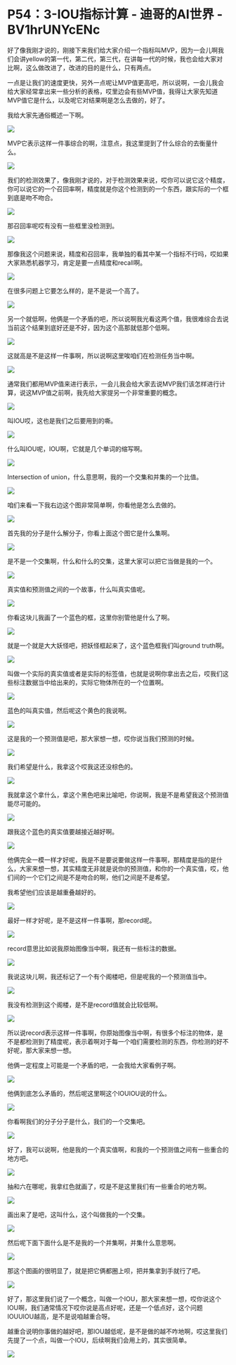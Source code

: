 # P54：3-IOU指标计算 - 迪哥的AI世界 - BV1hrUNYcENc

好了像我刚才说的，刚接下来我们给大家介绍一个指标叫MVP，因为一会儿啊我们会讲yellow的第一代，第二代，第三代，在讲每一代的时候，我也会给大家对比啊，这么做改进了，改进的目的是什么，只有两点。

一点是让我们的速度更快，另外一点呢让MVP值更高吧，所以说啊，一会儿我会给大家经常拿出来一些分析的表格，哎里边会有些MVP值，我得让大家先知道MVP值它是什么，以及呢它对结果啊是怎么去做的，好了。

我给大家先通俗概述一下啊。

![](img/f05de4bbf8abe7676690b51b57b4fc09_1.png)

MVP它表示这样一件事综合的啊，注意点，我这里提到了什么综合的去衡量什么。

![](img/f05de4bbf8abe7676690b51b57b4fc09_3.png)

我们的检测效果了，像我刚才说的，对于检测效果来说，哎你可以说它这个精度，你可以说它的一个召回率啊，精度就是你这个检测到的一个东西，跟实际的一个框到底是吻不吻合。



![](img/f05de4bbf8abe7676690b51b57b4fc09_5.png)

那召回率呢哎有没有一些框里没检测到。

![](img/f05de4bbf8abe7676690b51b57b4fc09_7.png)

那像我这个问题来说，精度和召回率，我单独的看其中某一个指标不行吗，哎如果大家熟悉机器学习，肯定是要一点精度和recall啊。



![](img/f05de4bbf8abe7676690b51b57b4fc09_9.png)

在很多问题上它要怎么样的，是不是说一个高了。

![](img/f05de4bbf8abe7676690b51b57b4fc09_11.png)

另一个就低啊，他俩是一个矛盾的吧，所以说啊我光看这两个值，我很难综合去说当前这个结果到底好还是不好，因为这个高那就低那个低啊。



![](img/f05de4bbf8abe7676690b51b57b4fc09_13.png)

这就高是不是这样一件事啊，所以说啊这里唉咱们在检测任务当中啊。

![](img/f05de4bbf8abe7676690b51b57b4fc09_15.png)

通常我们都用MVP值来进行表示，一会儿我会给大家去说MVP我们该怎样进行计算，说这MVP值之前啊，我先给大家提另一个非常重要的概念。



![](img/f05de4bbf8abe7676690b51b57b4fc09_17.png)

叫IOU哎，这也是我们之后要用到的嘶。

![](img/f05de4bbf8abe7676690b51b57b4fc09_19.png)

什么叫IOU呢，IOU啊，它就是几个单词的缩写啊。

![](img/f05de4bbf8abe7676690b51b57b4fc09_21.png)

Intersection of union，什么意思啊，我的一个交集和并集的一个比值。

![](img/f05de4bbf8abe7676690b51b57b4fc09_23.png)

咱们来看一下我右边这个图非常简单啊，你看他是怎么去做的。

![](img/f05de4bbf8abe7676690b51b57b4fc09_25.png)

首先我的分子是什么解分子，你看上面这个图它是什么集啊。

![](img/f05de4bbf8abe7676690b51b57b4fc09_27.png)

是不是一个交集啊，什么和什么的交集，这里大家可以把它当做是我的一个。

![](img/f05de4bbf8abe7676690b51b57b4fc09_29.png)

真实值和预测值之间的一个故事，什么叫真实值呢。

![](img/f05de4bbf8abe7676690b51b57b4fc09_31.png)

你看这块儿我画了一个蓝色的框，这里你别管他是什么了啊。

![](img/f05de4bbf8abe7676690b51b57b4fc09_33.png)

就是一个就是大大妖怪吧，把妖怪框起来了，这个蓝色框我们叫ground truth啊。

![](img/f05de4bbf8abe7676690b51b57b4fc09_35.png)

叫做一个实际的真实值或者是实际的标签值，也就是说啊你拿出去之后，哎我们这些标注数据当中给出来的，实际它物体所在的一个位置啊。



![](img/f05de4bbf8abe7676690b51b57b4fc09_37.png)

蓝色的叫真实值，然后呢这个黄色的我说啊。

![](img/f05de4bbf8abe7676690b51b57b4fc09_39.png)

这是我的一个预测值是吧，那大家想一想，哎你说当我们预测的时候。

![](img/f05de4bbf8abe7676690b51b57b4fc09_41.png)

我们希望是什么，我拿这个哎我这还没棕色的。

![](img/f05de4bbf8abe7676690b51b57b4fc09_43.png)

我就拿这个拿什么，拿这个黑色吧来比喻吧，你说啊，我是不是希望我这个预测值能尽可能的。

![](img/f05de4bbf8abe7676690b51b57b4fc09_45.png)

跟我这个蓝色的真实值要越接近越好啊。

![](img/f05de4bbf8abe7676690b51b57b4fc09_47.png)

他俩完全一模一样才好呢，我是不是要说要做这样一件事啊，那精度是指的是什么，大家来想一想，其实精度无非就是说你的预测值，和你的一个真实值，哎，他们间的一个它们之间是不是吻合的啊，他们之间是不是希望。

我希望他们应该是越重叠越好的。

![](img/f05de4bbf8abe7676690b51b57b4fc09_49.png)

最好一样才好呢，是不是这样一件事啊，那record呢。

![](img/f05de4bbf8abe7676690b51b57b4fc09_51.png)

record意思比如说我原始图像当中啊，我还有一些标注的数据。

![](img/f05de4bbf8abe7676690b51b57b4fc09_53.png)

我说这块儿啊，我还标记了一个有个阁楼吧，但是呢我的一个预测值当中。

![](img/f05de4bbf8abe7676690b51b57b4fc09_55.png)

我没有检测到这个阁楼，是不是record值就会比较低啊。

![](img/f05de4bbf8abe7676690b51b57b4fc09_57.png)

所以说record表示这样一件事啊，你原始图像当中啊，有很多个标注的物体，是不是都检测到了精度呢，表示着啊对于每一个咱们需要检测的东西，你检测的好不好呢，那大家来想一想。

他俩一定程度上可能是一个矛盾的吧，一会我给大家看例子啊。

![](img/f05de4bbf8abe7676690b51b57b4fc09_59.png)

他俩到底怎么矛盾的，然后呢这里啊这个IOUIOU说的什么。

![](img/f05de4bbf8abe7676690b51b57b4fc09_61.png)

你看啊我们的分子分子是什么，我们的一个交集吧。

![](img/f05de4bbf8abe7676690b51b57b4fc09_63.png)

好了，我可以说啊，他是我的一个真实值啊，和我的一个预测值之间有一些重合的地方吧。

![](img/f05de4bbf8abe7676690b51b57b4fc09_65.png)

抽和六在哪呢，我拿红色就画了，哎是不是这里我们有一些重合的地方啊。

![](img/f05de4bbf8abe7676690b51b57b4fc09_67.png)

画出来了是吧，这叫什么，这个叫做我的一个交集。

![](img/f05de4bbf8abe7676690b51b57b4fc09_69.png)

然后呢下面下面什么是不是我的一个并集啊，并集什么意思啊。

![](img/f05de4bbf8abe7676690b51b57b4fc09_71.png)

那这个图画的很明显了，就是把它俩都圈上呗，把并集拿到手就行了吧。

![](img/f05de4bbf8abe7676690b51b57b4fc09_73.png)

好了，那这里我们说了一个概念，叫做一个IOU，那大家来想一想，哎你说这个IOU啊，我们通常情况下哎你说是高点好呢，还是一个低点好，这个问题IOUUIOU越高，是不是说咱越重合呀。

越重合说明你事做的越好吧，那IOU越低呢，是不是做的越不咋地啊，哎这里我们先提了一个点，叫做一个IOU，后续啊我们会用上的，其实很简单。



![](img/f05de4bbf8abe7676690b51b57b4fc09_75.png)